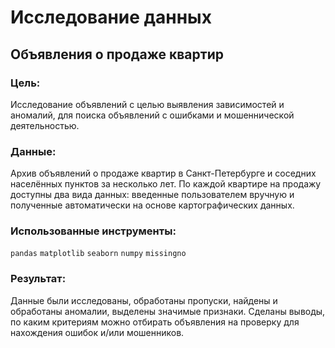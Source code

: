 # Исследование данных
## Объявления о продаже квартир

### Цель:
Исследование объявлений с целью выявления зависимостей и аномалий, для поиска объявлений с ошибками и мошеннической деятельностью.

### Данные:
Архив объявлений о продаже квартир в Санкт-Петербурге и соседних населённых
пунктов за несколько лет. По каждой квартире на продажу 
доступны два вида данных: введенные пользователем вручную и полученные автоматически на основе картографических данных.

### Использованные инструменты:
`pandas` `matplotlib` `seaborn` `numpy` `missingno`

### Результат:
Данные были исследованы, обработаны пропуски, найдены и обработаны аномалии, выделены значимые признаки. Сделаны выводы, по каким критериям можно отбирать объявления на проверку для нахождения ошибок и/или мошенников.
